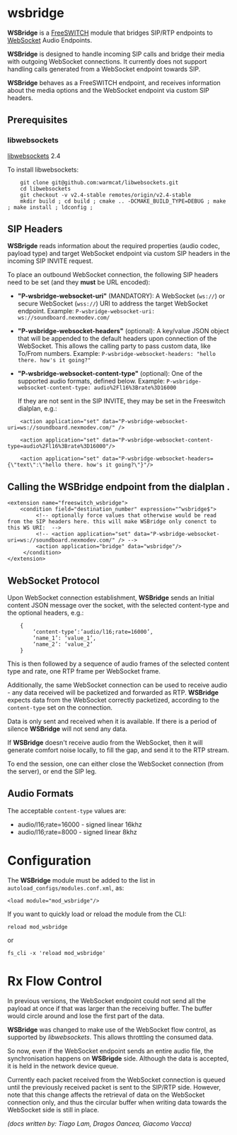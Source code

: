 # wsbridge

**WSBridge** is a [FreeSWITCH](https://freeswitch.com/) module that bridges SIP/RTP endpoints to [WebSocket](https://tools.ietf.org/html/rfc6455) Audio Endpoints.

**WSBridge** is designed to handle incoming SIP calls and bridge their media with outgoing WebSocket connections. It currently does not support handling calls generated from a WebSocket endpoint towards SIP.

**WSBridge** behaves as a FreeSWITCH endpoint, and receives information about the media options and the WebSocket endpoint via custom SIP headers.

## Prerequisites

### libwebsockets

[libwebsockets](https://libwebsockets.org/) 2.4

To install libwebsockets:
```
	git clone git@github.com:warmcat/libwebsockets.git
	cd libwebsockets
	git checkout -v v2.4-stable remotes/origin/v2.4-stable
	mkdir build ; cd build ; cmake .. -DCMAKE_BUILD_TYPE=DEBUG ; make ; make install ; ldconfig ;
```

## SIP Headers

**WSBrigde** reads information about the required properties (audio codec, payload type) and target WebSocket endpoint via custom SIP headers in the incoming SIP INVITE request.

To place an outbound WebSocket connection, the following SIP headers need to be set (and they **must** be URL encoded):

- **"P-wsbridge-websocket-uri"** (MANDATORY): A WebSocket (`ws://`) or secure WebSocket (`wss://`) URI to address the target WebSocket endpoint. Example: `P-wsbridge-websocket-uri: ws://soundboard.nexmodev.com/`

- **"P-wsbridge-websocket-headers"** (optional): A key/value JSON object that will be appended to the default headers upon connection of the WebSocket. This allows the calling party to pass custom data, like To/From numbers. Example: `P-wsbridge-websocket-headers: "hello there. how's it going?"`

- **"P-wsbridge-websocket-content-type"** (optional): One of the supported audio formats, defined below. Example: `P-wsbridge-websocket-content-type: audio%2Fl16%3Brate%3D16000`

	If they are not sent in the SIP INVITE, they may be set in the Freeswitch dialplan, e.g.:

```
	<action application="set" data="P-wsbridge-websocket-uri=ws://soundboard.nexmodev.com/" />

	<action application="set" data="P-wsbridge-websocket-content-type=audio%2Fl16%3Brate%3D16000"/>

	<action application="set" data="P-wsbridge-websocket-headers={\"text\":\"hello there. how's it going?\"}"/>
```

## Calling the WSBridge endpoint from the dialplan . 

```
<extension name="freeswitch_wsbridge">
	<condition field="destination_number" expression="^wsbridge$">
		 <!-- optionally force values that otherwise would be read from the SIP headers here. this will make WSBridge only conenct to this WS URI:  -->
		 <!-- <action application="set" data="P-wsbridge-websocket-uri=ws://soundboard.nexmodev.com/" /> --> 
		 <action application="bridge" data="wsbridge"/>
	 </condition>
</extension>

```

## WebSocket Protocol


Upon WebSocket connection establishment, **WSBridge** sends an Initial content JSON message over the socket, with the selected content-type and the optional headers, e.g.:

```
	{
		‘content-type’:’audio/l16;rate=16000’,
		‘name_1’: ‘value_1’,
		‘name_2’: ‘value_2’
	}
```

This is then followed by a sequence of audio frames of the selected content type and rate, one RTP frame per WebSocket frame.

Additionally, the same WebSocket connection can be used to receive audio - any data received will be packetized and forwarded as RTP. **WSBridge** expects data from the WebSocket correctly packetized, according to the `content-type` set on the connection.

Data is only sent and received when it is available. If there is a period of silence **WSBridge** will not send any data.

If **WSBridge** doesn't receive audio from the WebSocket, then it will generate comfort noise locally, to fill the gap, and send it to the RTP stream.

To end the session, one can either close the WebSocket connection (from the server), or end the SIP leg.

## Audio Formats

The acceptable `content-type` values are:
- audio/l16;rate=16000 - signed linear 16khz
- audio/l16;rate=8000 - signed linear 8khz

# Configuration

The **WSBridge** module must be added to the list in `autoload_configs/modules.conf.xml`, as:

`<load module="mod_wsbridge"/>`

If you want to quickly load or reload the module from the CLI:


```reload mod_wsbridge```

or

```fs_cli -x 'reload mod_wsbridge'```


# Rx Flow Control

In previous versions, the WebSocket endpoint could not send all the payload at once if that was larger than the receiving buffer. The buffer would circle around and lose the first part of the data.

**WSBridge** was changed to make use of the WebSocket flow control, as supported by *libwebsockets*. This allows throttling the consumed data.

So now, even if the WebSocket endpoint sends an entire audio file, the synchronisation happens on **WSBrigde** side. Although the data is accepted, it is held in the network device queue.

Currently each packet received from the WebSocket connection is queued until the previously received packet is sent to the SIP/RTP side. However, note that this change affects the retrieval of data on the WebSocket connection only, and thus the circular buffer when writing data towards the WebSocket side is still in place.

_(docs written by: Tiago Lam, Dragos Oancea, Giacomo Vacca)_
